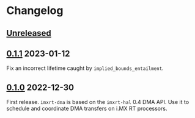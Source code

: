 # Changelog

## [Unreleased]

## [0.1.1] 2023-01-12

Fix an incorrect lifetime caught by `implied_bounds_entailment`.

## [0.1.0] 2022-12-30

First release. `imxrt-dma` is based on the `imxrt-hal` 0.4 DMA API. Use it to
schedule and coordinate DMA transfers on i.MX RT processors.

[Unreleased]: https://github.com/imxrt-rs/imxrt-dma/compare/v0.1.1...HEAD
[0.1.1]: https://github.com/imxrt-rs/imxrt-dma/compare/v0.1.0...v0.1.1
[0.1.0]: https://github.com/imxrt-rs/imxrt-dma/releases/tag/v0.1.0
